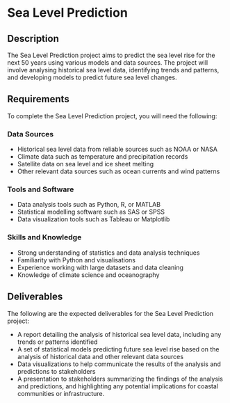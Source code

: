 
# Sea Level Prediction

## Description

The Sea Level Prediction project aims to predict the sea level rise for the next 50 years using various models and data sources. The project will involve analysing historical sea level data, identifying trends and patterns, and developing models to predict future sea level changes.

## Requirements

To complete the Sea Level Prediction project, you will need the following:

### Data Sources

-   Historical sea level data from reliable sources such as NOAA or NASA
-   Climate data such as temperature and precipitation records
-   Satellite data on sea level and ice sheet melting
-   Other relevant data sources such as ocean currents and wind patterns

### Tools and Software

-   Data analysis tools such as Python, R, or MATLAB
-   Statistical modelling software such as SAS or SPSS
-   Data visualization tools such as Tableau or Matplotlib

### Skills and Knowledge

-   Strong understanding of statistics and data analysis techniques
-   Familiarity with  Python and visualisations
-   Experience working with large datasets and data cleaning
-   Knowledge of climate science and oceanography

## Deliverables

The following are the expected deliverables for the Sea Level Prediction project:

-   A report detailing the analysis of historical sea level data, including any trends or patterns identified
-   A set of statistical models predicting future sea level rise based on the analysis of historical data and other relevant data sources
-   Data visualizations to help communicate the results of the analysis and predictions to stakeholders
-   A presentation to stakeholders summarizing the findings of the analysis and predictions, and highlighting any potential implications for coastal communities or infrastructure.